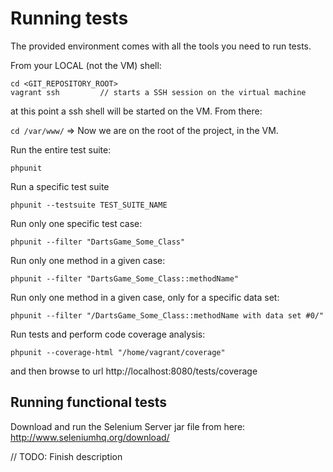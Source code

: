 # Running tests

The provided environment comes with all the tools you need to run tests.

From your LOCAL (not the VM) shell:

```shell
cd <GIT_REPOSITORY_ROOT>
vagrant ssh         // starts a SSH session on the virtual machine
```

at this point a ssh shell will be started on the VM. From there:

`cd /var/www/` => Now we are on the root of the project, in the VM.

Run the entire test suite:

`phpunit`

Run a specific test suite

`phpunit --testsuite TEST_SUITE_NAME`

Run only one specific test case:

`phpunit --filter "DartsGame_Some_Class"`

Run only one method in a given case:

`phpunit --filter "DartsGame_Some_Class::methodName"`

Run only one method in a given case, only for a specific data set:

`phpunit --filter "/DartsGame_Some_Class::methodName with data set #0/"`

Run tests and perform code coverage analysis:

`phpunit --coverage-html "/home/vagrant/coverage"`

and then browse to url http://localhost:8080/tests/coverage

## Running functional tests
Download and run the Selenium Server jar file from here: http://www.seleniumhq.org/download/

// TODO: Finish description
